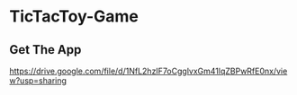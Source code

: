 # TicTacToy-Game

## Get The App
https://drive.google.com/file/d/1NfL2hzIF7oCgglvxGm41lqZBPwRfE0nx/view?usp=sharing
